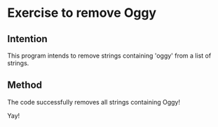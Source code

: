 # Exercise to remove Oggy

## Intention

This program intends to remove strings containing 'oggy' from a list of strings.

## Method

The code successfully removes all strings containing Oggy!

Yay!
